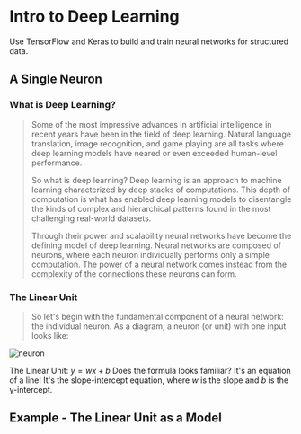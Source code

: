 # Intro to Deep Learning
Use TensorFlow and Keras to build and train neural networks for structured data.

## A Single Neuron

### What is Deep Learning?
> Some of the most impressive advances in artificial intelligence in recent years have been in the field of deep learning. Natural language translation, image recognition, and game playing are all tasks where deep learning models have neared or even exceeded human-level performance.
>
> So what is deep learning? Deep learning is an approach to machine learning characterized by deep stacks of computations. This depth of computation is what has enabled deep learning models to disentangle the kinds of complex and hierarchical patterns found in the most challenging real-world datasets.
>
> Through their power and scalability neural networks have become the defining model of deep learning. Neural networks are composed of neurons, where each neuron individually performs only a simple computation. The power of a neural network comes instead from the complexity of the connections these neurons can form.

### The Linear Unit
> So let's begin with the fundamental component of a neural network: the individual neuron. As a diagram, a neuron (or unit) with one input looks like:

![neuron](https://storage.googleapis.com/kaggle-media/learn/images/mfOlDR6.png) 

The Linear Unit: $y=wx+b$ Does the formula looks familiar?  It's an equation of a line! It's the slope-intercept equation, where $w$ is the slope and $b$ is the y-intercept. 

## Example - The Linear Unit as a Model

